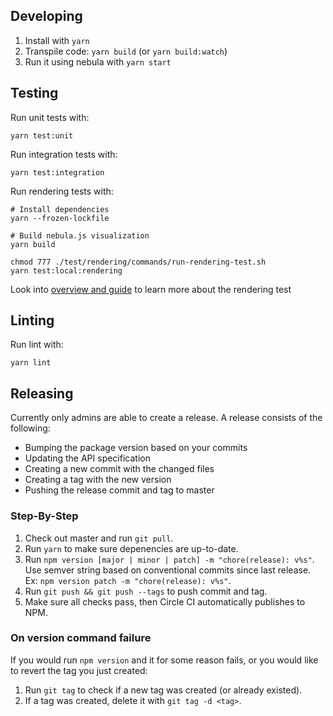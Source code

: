 ## Developing

1. Install with `yarn`
1. Transpile code: `yarn build` (or `yarn build:watch`)
1. Run it using nebula with `yarn start`

## Testing

Run unit tests with:

    yarn test:unit

Run integration tests with:

    yarn test:integration

Run rendering tests with:

    # Install dependencies
    yarn --frozen-lockfile

    # Build nebula.js visualization
    yarn build

    chmod 777 ./test/rendering/commands/run-rendering-test.sh
    yarn test:local:rendering

Look into [overview and guide](../test/rendering/README.md) to learn more about the rendering test

## Linting

Run lint with:

`yarn lint`

## Releasing

Currently only admins are able to create a release. A release consists of the following:

- Bumping the package version based on your commits
- Updating the API specification
- Creating a new commit with the changed files
- Creating a tag with the new version
- Pushing the release commit and tag to master

### Step-By-Step

1. Check out master and run `git pull`.
1. Run `yarn` to make sure depenencies are up-to-date.
1. Run `npm version [major | minor | patch] -m "chore(release): v%s"`. Use semver string based on conventional commits since last release. Ex: `npm version patch -m "chore(release): v%s"`.
1. Run `git push && git push --tags` to push commit and tag.
1. Make sure all checks pass, then Circle CI automatically publishes to NPM.

### On version command failure

If you would run `npm version` and it for some reason fails, or you would like to revert the tag you just created:

1. Run `git tag` to check if a new tag was created (or already existed).
1. If a tag was created, delete it with `git tag -d <tag>`.
